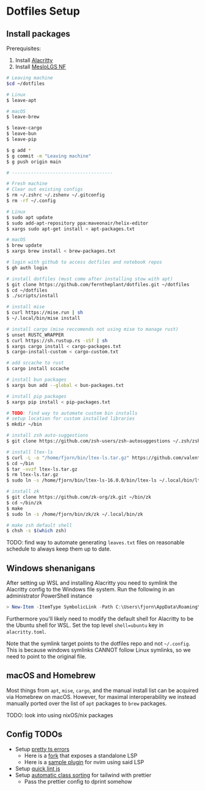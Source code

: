# Dotfiles Setup

## Install packages

Prerequisites:

1. Install [Alacritty](https://github.com/alacritty/alacritty)
2. Install [MesloLGS NF](https://github.com/romkatv/powerlevel10k/blob/master/font.md)

```bash
# Leaving machine
$cd ~/dotfiles

# Linux
$ leave-apt

# macOS
$ leave-brew

$ leave-cargo
$ leave-bun
$ leave-pip

$ g add *
$ g commit -m "Leaving machine"
$ g push origin main

# -------------------------------------

# Fresh machine
# Clear out existing configs
$ rm ~/.zshrc ~/.zshenv ~/.gitconfig
$ rm -rf ~/.config

# Linux
$ sudo apt update
$ sudo add-apt-repository ppa:maveonair/helix-editor
$ xargs sudo apt-get install < apt-packages.txt

# macOS
$ brew update
$ xargs brew install < brew-packages.txt

# login with github to access dotfiles and notebook repos
$ gh auth login

# install dotfiles (must come after installing stow with apt)
$ git clone https://github.com/ferntheplant/dotfiles.git ~/dotfiles
$ cd ~/dotfiles
$ ./scripts/install

# install mise
$ curl https://mise.run | sh
$ ~/.local/bin/mise install

# install cargo (mise reccomends not using mise to manage rust)
$ unset RUSTC_WRAPPER
$ curl https://sh.rustup.rs -sSf | sh
$ xargs cargo install < cargo-packages.txt
$ cargo-install-custom < cargo-custom.txt

# add sccache to rust
$ cargo install sccache

# install bun packages
$ xargs bun add --global < bun-packages.txt

# install pip packages
$ xargs pip install < pip-packages.txt

# TODO: find way to automate custom bin installs
# setup location for custom installed libraries
$ mkdir ~/bin

# install zsh auto-suggestions
$ git clone https://github.com/zsh-users/zsh-autosuggestions ~/.zsh/zsh-autosuggestions

# install ltex-ls
$ curl -L -o "/home/fjorn/bin/ltex-ls.tar.gz" https://github.com/valentjn/ltex-ls/releases/download/16.0.0/ltex-ls-16.0.0-linux-x64.tar.gz
$ cd ~/bin
$ tar -xvzf ltex-ls.tar.gz
$ rm ltex-ls.tar.gz
$ sudo ln -s /home/fjorn/bin/ltex-ls-16.0.0/bin/ltex-ls ~/.local/bin/ltex-ls

# install zk
$ git clone https://github.com/zk-org/zk.git ~/bin/zk
$ cd ~/bin/zk
$ make
$ sudo ln -s /home/fjorn/bin/zk/zk ~/.local/bin/zk

# make zsh default shell
$ chsh -s $(which zsh)
```

TODO: find way to automate generating `leaves.txt` files on reasonable schedule to always keep them up to date.

## Windows shenanigans

After setting up WSL and installing Alacritty you need to symlink the Alacritty config to the Windows file system. Run the following in an administrator PowerShell instance

```powershell
> New-Item -ItemType SymbolicLink -Path C:\Users\fjorn\AppData\Roaming\alacritty\alacritty.toml -Target "\\wsl.localhost\Ubuntu\home\fjorn\dotfiles\alacritty\.config\alacritty\alacritty.toml"
```

Furthermore you'll likely need to modify the default shell for Alacritty to be the Ubuntu shell for WSL. Set the top level `shell=ubuntu` key in `alacritty.toml`.

Note that the symlink target points to the dotfiles repo and not `~/.config`. This is because windows symlinks CANNOT follow Linux symlinks, so we need to point to the original file.

## macOS and Homebrew

Most things from `apt`, `mise`, `cargo`, and the manual install list can be acquired via Homebrew on macOS. However, for maximal interoperability we instead manually ported over the list of `apt` packages to `brew` packages.

TODO: look into using nixOS/nix packages

## Config TODOs

- Setup [pretty ts errors](https://github.com/yoavbls/pretty-ts-errors)
  - Here is a [fork](https://github.com/hexh250786313/pretty-ts-errors-markdown) that exposes a standalone LSP
  - Here is a [sample plugin](https://github.com/hexh250786313/coc-pretty-ts-errors) for nvim using said LSP
- Setup [quick lint js](https://quick-lint-js.com/)
- Setup [automatic class sorting](https://tailwindcss.com/blog/automatic-class-sorting-with-prettier) for tailwind with prettier
  - Pass the prettier config to dprint somehow
